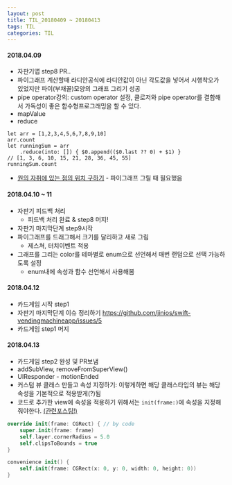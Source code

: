 ```yaml
---
layout: post
title: TIL_20180409 ~ 20180413
tags: TIL
categories: TIL
---
```


#### 2018.04.09
- 자판기앱 step8 PR..
- 파이그래프 계산할때 라디안공식에 라디안값이 아닌 각도값을 넣어서 시행착오가 있었지만 파이(부채꼴)모양의 그래프 그리기 성공
- pipe operator강의: custom operator 설정, 클로저와 pipe operator를 결합해서 가독성이 좋은 함수형프로그래밍을 할 수 있다.
- mapValue
- reduce
```
let arr = [1,2,3,4,5,6,7,8,9,10]
arr.count
let runningSum = arr
    .reduce(into: []) { $0.append(($0.last ?? 0) + $1) }
// [1, 3, 6, 10, 15, 21, 28, 36, 45, 55]
runningSum.count
```
- [원의 자취에 있는 점의 위치 구하기](http://scriptplay.tistory.com/146) - 파이그래프 그릴 때 필요했음

#### 2018.04.10 ~ 11
- 자판기 피드백 처리
  - 피드백 처리 완료 & step8 머지!
- 자판기 마지막단계 step9시작
- 파이그래프를 드래그해서 크기를 달리하고 새로 그림
  - 제스쳐, 터치이벤트 적용
- 그래프를 그리는 color를 테마별로 enum으로 선언해서 매번 랜덤으로 선택 가능하도록 설정
  - enum내에 속성과 함수 선언해서 사용해봄

#### 2018.04.12
- 카드게임 시작 step1
- 자판기 마지막단계 이슈 정리하기 https://github.com/jinios/swift-vendingmachineapp/issues/5
- 카드게임 step1 머지

#### 2018.04.13
- 카드게임 step2 완성 및 PR보냄
- addSubView, removeFromSuperView()
- UIResponder - motionEnded
- 커스텀 뷰 클래스 만들고 속성 지정하기: 이렇게하면 해당 클래스타입의 뷰는 해당 속성을 기본적으로 적용받게(?)됨
- 코드로 추가한 view에 속성을 적용하기 위해서는 `init(frame:)`에 속성을 지정해줘야한다. [(관련포스팅!)](https://jinios.github.io/ios/2018/04/15/customView_init/)
```swift
override init(frame: CGRect) { // by code
    super.init(frame: frame)
    self.layer.cornerRadius = 5.0
    self.clipsToBounds = true
}

convenience init() {
    self.init(frame: CGRect(x: 0, y: 0, width: 0, height: 0))
}
```
